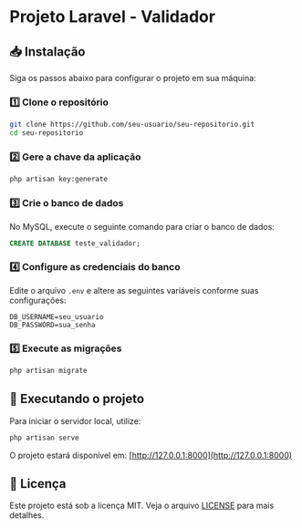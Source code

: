 # Projeto Laravel - Validador

## 📥 Instalação

Siga os passos abaixo para configurar o projeto em sua máquina:

### 1️⃣ Clone o repositório
```bash
git clone https://github.com/seu-usuario/seu-repositorio.git
cd seu-repositorio
```

### 2️⃣ Gere a chave da aplicação
```bash
php artisan key:generate
```

### 3️⃣ Crie o banco de dados
No MySQL, execute o seguinte comando para criar o banco de dados:
```sql
CREATE DATABASE teste_validador;
```

### 4️⃣ Configure as credenciais do banco
Edite o arquivo `.env` e altere as seguintes variáveis conforme suas configurações:
```env
DB_USERNAME=seu_usuario
DB_PASSWORD=sua_senha
```

### 5️⃣ Execute as migrações
```bash
php artisan migrate
```

## 🚀 Executando o projeto
Para iniciar o servidor local, utilize:
```bash
php artisan serve
```
O projeto estará disponível em: [http://127.0.0.1:8000](http://127.0.0.1:8000)



## 📜 Licença
Este projeto está sob a licença MIT. Veja o arquivo [LICENSE](LICENSE) para mais detalhes.
